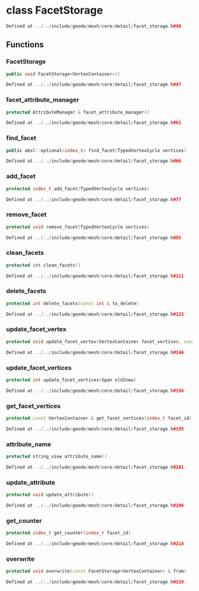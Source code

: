 # class FacetStorage

```cpp
Defined at ../../include/geode/mesh/core/detail/facet_storage.h#40
```

## Functions

### FacetStorage

```cpp
public void FacetStorage<VertexContainer>()
```

```cpp
Defined at ../../include/geode/mesh/core/detail/facet_storage.h#47
```

### facet_attribute_manager

```cpp
protected AttributeManager & facet_attribute_manager()
```

```cpp
Defined at ../../include/geode/mesh/core/detail/facet_storage.h#61
```

### find_facet

```cpp
public absl::optional<index_t> find_facet(TypedVertexCycle vertices)
```

```cpp
Defined at ../../include/geode/mesh/core/detail/facet_storage.h#66
```

### add_facet

```cpp
protected index_t add_facet(TypedVertexCycle vertices)
```

```cpp
Defined at ../../include/geode/mesh/core/detail/facet_storage.h#77
```

### remove_facet

```cpp
protected void remove_facet(TypedVertexCycle vertices)
```

```cpp
Defined at ../../include/geode/mesh/core/detail/facet_storage.h#95
```

### clean_facets

```cpp
protected int clean_facets()
```

```cpp
Defined at ../../include/geode/mesh/core/detail/facet_storage.h#111
```

### delete_facets

```cpp
protected int delete_facets(const int & to_delete)
```

```cpp
Defined at ../../include/geode/mesh/core/detail/facet_storage.h#123
```

### update_facet_vertex

```cpp
protected void update_facet_vertex(VertexContainer facet_vertices, const index_t facet_vertex_id, const index_t new_vertex_id)
```

```cpp
Defined at ../../include/geode/mesh/core/detail/facet_storage.h#146
```

### update_facet_vertices

```cpp
protected int update_facet_vertices(Span old2new)
```

```cpp
Defined at ../../include/geode/mesh/core/detail/facet_storage.h#156
```

### get_facet_vertices

```cpp
protected const VertexContainer & get_facet_vertices(index_t facet_id)
```

```cpp
Defined at ../../include/geode/mesh/core/detail/facet_storage.h#195
```

### attribute_name

```cpp
protected string_view attribute_name()
```

```cpp
Defined at ../../include/geode/mesh/core/detail/facet_storage.h#201
```

### update_attribute

```cpp
protected void update_attribute()
```

```cpp
Defined at ../../include/geode/mesh/core/detail/facet_storage.h#206
```

### get_counter

```cpp
protected index_t get_counter(index_t facet_id)
```

```cpp
Defined at ../../include/geode/mesh/core/detail/facet_storage.h#214
```

### overwrite

```cpp
protected void overwrite(const FacetStorage<VertexContainer> & from)
```

```cpp
Defined at ../../include/geode/mesh/core/detail/facet_storage.h#219
```



